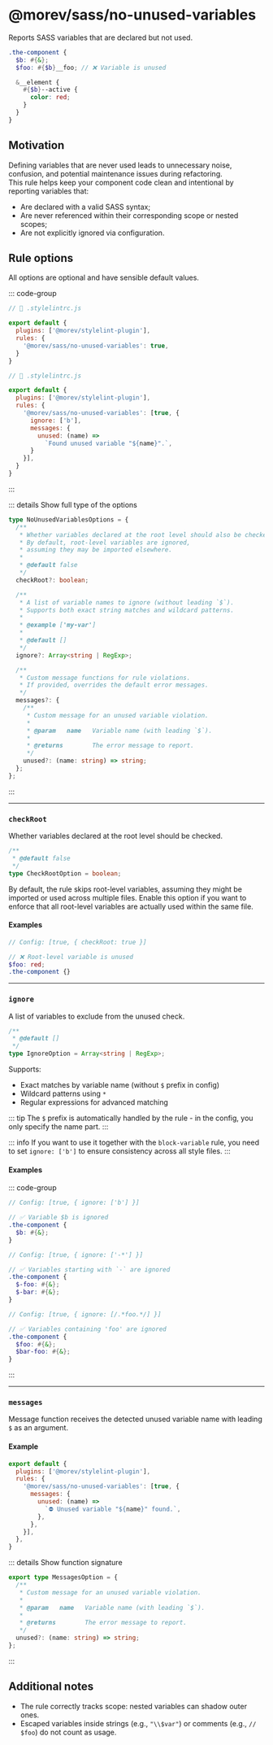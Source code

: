 # @morev/sass/no-unused-variables <!-- @include: @/docs/_parts/sass-only.md -->

Reports SASS variables that are declared but not used.

```scss
.the-component {
  $b: #{&};
  $foo: #{$b}__foo; // ❌ Variable is unused

  &__element {
    #{$b}--active {
      color: red;
    }
  }
}
```

## Motivation

Defining variables that are never used leads to unnecessary noise, confusion, and potential maintenance issues during refactoring. \
This rule helps keep your component code clean and intentional by reporting variables that:

* Are declared with a valid SASS syntax;
* Are never referenced within their corresponding scope or nested scopes;
* Are not explicitly ignored via configuration.

## Rule options

All options are optional and have sensible default values.

::: code-group

```js [Enabling a rule without options]
// 📄 .stylelintrc.js

export default {
  plugins: ['@morev/stylelint-plugin'],
  rules: {
    '@morev/sass/no-unused-variables': true,
  }
}
```

```js [Enabling a rule with custom options]
// 📄 .stylelintrc.js

export default {
  plugins: ['@morev/stylelint-plugin'],
  rules: {
    '@morev/sass/no-unused-variables': [true, {
      ignore: ['b'],
      messages: {
        unused: (name) =>
          `Found unused variable "${name}".`,
      }
    }],
  }
}
```

:::

::: details Show full type of the options

```ts
type NoUnusedVariablesOptions = {
  /**
   * Whether variables declared at the root level should also be checked.
   * By default, root-level variables are ignored,
   * assuming they may be imported elsewhere.
   *
   * @default false
   */
  checkRoot?: boolean;

  /**
   * A list of variable names to ignore (without leading `$`).
   * Supports both exact string matches and wildcard patterns.
   *
   * @example ['my-var']
   *
   * @default []
   */
  ignore?: Array<string | RegExp>;

  /**
   * Custom message functions for rule violations.
   * If provided, overrides the default error messages.
   */
  messages?: {
    /**
     * Custom message for an unused variable violation.
     *
     * @param   name   Variable name (with leading `$`).
     *
     * @returns        The error message to report.
     */
    unused?: (name: string) => string;
  };
};
```

:::

---

### `checkRoot`

Whether variables declared at the root level should be checked.

```ts
/**
 * @default false
 */
type CheckRootOption = boolean;
```

By default, the rule skips root-level variables,
assuming they might be imported or used across multiple files.
Enable this option if you want to enforce that all root-level variables
are actually used within the same file.

#### Examples

```scss
// Config: [true, { checkRoot: true }]

// ❌ Root-level variable is unused
$foo: red;
.the-component {}
```

---

### `ignore`

A list of variables to exclude from the unused check.

```ts
/**
 * @default []
 */
type IgnoreOption = Array<string | RegExp>;
```

Supports:

* Exact matches by variable name (without `$` prefix in config)
* Wildcard patterns using `*`
* Regular expressions for advanced matching

::: tip
The `$` prefix is automatically handled by the rule - in the config, you only specify the name part.
:::

<!-- TODO: Link -->
::: info
If you want to use it together with the `block-variable` rule,
you need to set `ignore: ['b']` to ensure consistency across all style files.
:::

#### Examples

::: code-group

```scss [string]
// Config: [true, { ignore: ['b'] }]

// ✅ Variable $b is ignored
.the-component {
  $b: #{&};
}
```

```scss [string + wildcard]
// Config: [true, { ignore: ['-*'] }]

// ✅ Variables starting with `-` are ignored
.the-component {
  $-foo: #{&};
  $-bar: #{&};
}
```

```scss [RegExp]
// Config: [true, { ignore: [/.*foo.*/] }]

// ✅ Variables containing 'foo' are ignored
.the-component {
  $foo: #{&};
  $bar-foo: #{&};
}
```

:::

---

### `messages`

<!-- @include: @/docs/_parts/custom-messages.md#header -->

Message function receives the detected unused variable name with leading `$` as an argument.

#### Example

```js
export default {
  plugins: ['@morev/stylelint-plugin'],
  rules: {
    '@morev/sass/no-unused-variables': [true, {
      messages: {
        unused: (name) =>
          `⛔ Unused variable "${name}" found.`,
        },
      },
    }],
  },
}
```

::: details Show function signature

```ts
export type MessagesOption = {
  /**
   * Custom message for an unused variable violation.
   *
   * @param   name   Variable name (with leading `$`).
   *
   * @returns        The error message to report.
   */
  unused?: (name: string) => string;
};
```

:::

<!-- @include: @/docs/_parts/custom-messages.md#formatting -->

## Additional notes

* The rule correctly tracks scope: nested variables can shadow outer ones.
* Escaped variables inside strings (e.g., `"\\$var"`) or comments (e.g., `// $foo`) do not count as usage.
